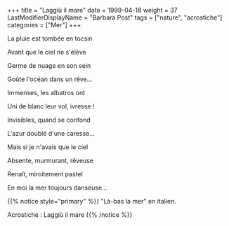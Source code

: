 +++
title = "Laggiù il mare"
date = 1999-04-18
weight = 37
LastModifierDisplayName = "Barbara Post"
tags = ["nature", "acrostiche"]
categories = ["Mer"]
+++

La pluie est tombée en tocsin

Avant que le ciel ne s'élève

Germe de nuage en son sein

Goûte l'océan dans un rêve...

Immenses, les albatros ont

Uni de blanc leur vol, ivresse !

Invisibles, quand se confond

L'azur doublé d'une caresse...

Mais si je n'avais que le ciel

Absente, murmurant, rêveuse

Renaît, miroitement pastel

En moi la mer toujours danseuse...

{{% notice style="primary" %}}
\"Là-bas la mer\" en italien.

Acrostiche : Laggiù il mare
{{% /notice %}}
